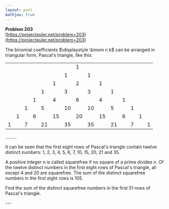 ```yaml
---
layout: post
mathjax: true
---
```

**Problem 203**  
[https://projecteuler.net/problem=203](https://projecteuler.net/problem=203)

<p>The binomial coefficients $\displaystyle \binom n k$ can be arranged in triangular form, Pascal's triangle, like this:</p>

<div class="center">
<table align="center"><tr><td colspan="7"></td><td>1</td><td colspan="7"></td></tr><tr><td colspan="6"></td><td>1</td><td></td><td>1</td><td colspan="6"></td></tr><tr><td colspan="5"></td><td>1</td><td></td><td>2</td><td></td><td>1</td><td colspan="5"></td></tr><tr><td colspan="4"></td><td>1</td><td></td><td>3</td><td></td><td>3</td><td></td><td>1</td><td colspan="4"></td></tr><tr><td colspan="3"></td><td>1</td><td></td><td>4</td><td></td><td>6</td><td></td><td>4</td><td></td><td>1</td><td colspan="3"></td></tr><tr><td colspan="2"></td><td>1</td><td></td><td>5</td><td></td><td>10</td><td></td><td>10</td><td></td><td>5</td><td></td><td>1</td><td colspan="2"></td></tr><tr><td colspan="1"></td><td>1</td><td></td><td>6</td><td></td><td>15</td><td></td><td>20</td><td></td><td>15</td><td></td><td>6</td><td></td><td>1</td><td colspan="1"></td></tr><tr><td>1</td><td></td><td>7</td><td></td><td>21</td><td></td><td>35</td><td></td><td>35</td><td></td><td>21</td><td></td><td>7</td><td></td><td>1</td></tr></table>
.........
</div>

<p>It can be seen that the first eight rows of Pascal's triangle contain twelve distinct numbers: 1, 2, 3, 4, 5, 6, 7, 10, 15, 20, 21 and 35.</p>

<p>A positive integer <var>n</var> is called squarefree if no square of a prime divides <var>n</var>.
Of the twelve distinct numbers in the first eight rows of Pascal's triangle, all except 4 and 20 are squarefree.
The sum of the distinct squarefree numbers in the first eight rows is 105.</p>

<p>Find the sum of the distinct squarefree numbers in the first 51 rows of Pascal's triangle.</p>
---
